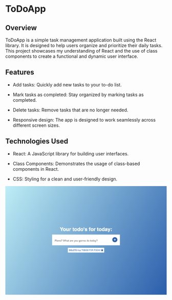 # ToDoApp
## Overview
ToDoApp is a simple task management application built using the React library. It is designed to help users organize and prioritize their daily tasks. This project showcases my understanding of React and the use of class components to create a functional and dynamic user interface.
## Features
* Add tasks: Quickly add new tasks to your to-do list.

* Mark tasks as completed: Stay organized by marking tasks as completed.

* Delete tasks: Remove tasks that are no longer needed.

* Responsive design: The app is designed to work seamlessly across different screen sizes.
## Technologies Used
* React: A JavaScript library for building user interfaces.

* Class Components: Demonstrates the usage of class-based components in React.

* CSS: Styling for a clean and user-friendly design.

![appView](./src/imageLook.png)
